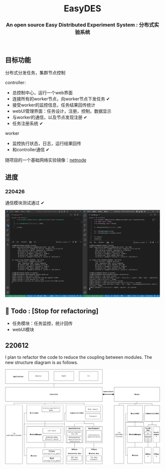 
<div align="center">
  <h1 align="center">
    EasyDES
  </h1>
  <h3 align="center">
     An open source Easy Distributed Experiment System : 分布式实验系统
  </h3>

</div>
<br>

## 目标功能
分布式分发任务，集群节点控制

controller:
- 总控制中心，运行一个web界面
- 连接所有的worker节点，向worker节点下发任务    ✔
- 接受worker的监控信息，任务结果回传统计
- webUI管理界面：任务设计，注册，控制，数据显示
- 与worker的通信，以及节点发现注册  ✔
- 任务注册系统  ✔

worker
- 监控执行状态，日志，运行结果回传
- 和controller通信  ✔

随项目的一个基础网络实验镜像：[netnode](https://github.com/NetExperimentEasy/NetNode)

## 进度
### 220426
通信模块测试通过    ✔

![pic](./examples/test1.png)

## 🔨 Todo : [Stop for refactoring]
- 任务模块：任务监控，统计回传
- webUI模块

## 220612
I plan to refactor the code to reduce the coupling between modules. The new structure diagram is as follows.

![](./EaseDES_struc.png)